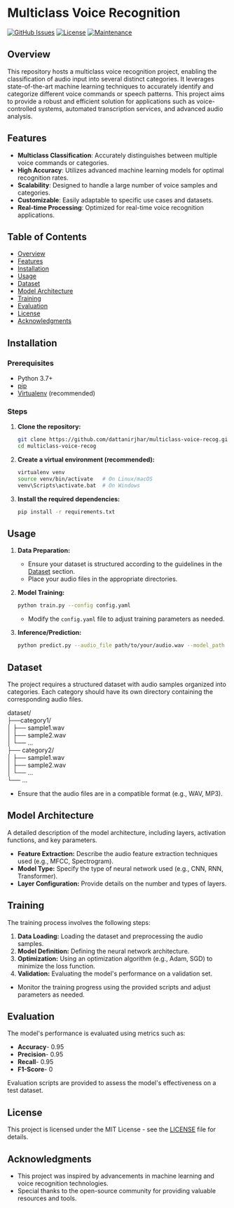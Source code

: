 # Multiclass Voice Recognition

[![GitHub Issues](https://img.shields.io/github/issues/dattanirjhar/multiclass-voice-recog)](https://github.com/dattanirjhar/multiclass-voice-recog/issues)
[![License](https://img.shields.io/badge/License-MIT-blue.svg)](https://opensource.org/licenses/MIT)
[![Maintenance](https://img.shields.io/maintenance/yes/2025)](https://github.com/dattanirjhar/multiclass-voice-recog/graphs/commit-activity)

## Overview

This repository hosts a multiclass voice recognition project, enabling the classification of audio input into several distinct categories. It leverages state-of-the-art machine learning techniques to accurately identify and categorize different voice commands or speech patterns. This project aims to provide a robust and efficient solution for applications such as voice-controlled systems, automated transcription services, and advanced audio analysis.

## Features

- **Multiclass Classification**: Accurately distinguishes between multiple voice commands or categories.
- **High Accuracy**: Utilizes advanced machine learning models for optimal recognition rates.
- **Scalability**: Designed to handle a large number of voice samples and categories.
- **Customizable**: Easily adaptable to specific use cases and datasets.
- **Real-time Processing**: Optimized for real-time voice recognition applications.

## Table of Contents

- [Overview](#overview)
- [Features](#features)
- [Installation](#installation)
- [Usage](#usage)
- [Dataset](#dataset)
- [Model Architecture](#model-architecture)
- [Training](#training)
- [Evaluation](#evaluation)
- [License](#license)
- [Acknowledgments](#acknowledgments)

## Installation

### Prerequisites

- Python 3.7+
- [pip](https://pypi.org/project/pip/)
- [Virtualenv](https://virtualenv.pypa.io/en/latest/) (recommended)

### Steps

1.  **Clone the repository:**

    ```bash
    git clone https://github.com/dattanirjhar/multiclass-voice-recog.git
    cd multiclass-voice-recog
    ```

2.  **Create a virtual environment (recommended):**

    ```bash
    virtualenv venv
    source venv/bin/activate   # On Linux/macOS
    venv\Scripts\activate.bat  # On Windows
    ```

3.  **Install the required dependencies:**

    ```bash
    pip install -r requirements.txt
    ```

## Usage

1.  **Data Preparation:**

    - Ensure your dataset is structured according to the guidelines in the [Dataset](#dataset) section.
    - Place your audio files in the appropriate directories.

2.  **Model Training:**

    ```bash
    python train.py --config config.yaml
    ```

    - Modify the `config.yaml` file to adjust training parameters as needed.

3.  **Inference/Prediction:**

    ```bash
    python predict.py --audio_file path/to/your/audio.wav --model_path path/to/trained/model.pth
    ```

## Dataset

The project requires a structured dataset with audio samples organized into categories. Each category should have its own directory containing the corresponding audio files.

dataset/\
├──category1/\
│ ├── sample1.wav\
│ ├── sample2.wav\
│ └── ...\
├── category2/\
│ ├── sample1.wav\
│ ├── sample2.wav\
│ └── ...\
└── ...

- Ensure that the audio files are in a compatible format (e.g., WAV, MP3).

## Model Architecture

A detailed description of the model architecture, including layers, activation functions, and key parameters.

- **Feature Extraction:** Describe the audio feature extraction techniques used (e.g., MFCC, Spectrogram).
- **Model Type:** Specify the type of neural network used (e.g., CNN, RNN, Transformer).
- **Layer Configuration:** Provide details on the number and types of layers.

## Training

The training process involves the following steps:

1.  **Data Loading:** Loading the dataset and preprocessing the audio samples.
2.  **Model Definition:** Defining the neural network architecture.
3.  **Optimization:** Using an optimization algorithm (e.g., Adam, SGD) to minimize the loss function.
4.  **Validation:** Evaluating the model's performance on a validation set.

- Monitor the training progress using the provided scripts and adjust parameters as needed.

## Evaluation

The model's performance is evaluated using metrics such as:

- **Accuracy**- 0.95
- **Precision**- 0.95
- **Recall**- 0.95
- **F1-Score**- 0

Evaluation scripts are provided to assess the model's effectiveness on a test dataset.

## License

This project is licensed under the MIT License - see the [LICENSE](LICENSE) file for details.

## Acknowledgments

- This project was inspired by advancements in machine learning and voice recognition technologies.
- Special thanks to the open-source community for providing valuable resources and tools.
